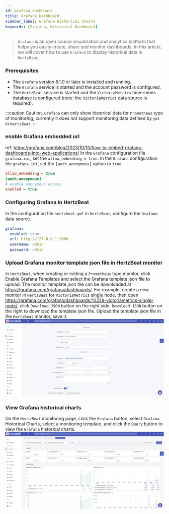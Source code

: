 ```yaml
---
id: grafana_dashboard  
title: Grafana Dashboard      
sidebar_label: Grafana Historical Charts   
keywords: [Grafana, Historical Dashboard]
---
```


> `Grafana` is an open source visualization and analytics platform that helps you easily create, share and monitor dashboards. In this article, we will cover how to use `Grafana` to display historical data in `HertzBeat`.

### Prerequisites

- The `Grafana` version 8.1.0 or later is installed and running.
- The `Grafana` service is started and the account password is configured.
- The `HertzBeat` service is started and the `VictoriaMetrics` time-series database is configured (note: the `VictoriaMetrics` data source is required).

:::caution Caution.
`Grafana` can only show historical data for `Prometheus` type of monitoring, currently it does not support monitoring data defined by `yml` in `HertzBeat`.
:::

### enable Grafana embedded url

ref: <https://grafana.com/blog/2023/10/10/how-to-embed-grafana-dashboards-into-web-applications/>
In the `Grafana` configuration file `grafana.ini`, set the `allow_embedding = true`.
In the `Grafana` configuration file `grafana.ini`, set the `[auth.anonymous]` option to `true`.

```ini
allow_embedding = true
[auth.anonymous]
# enable anonymous access
enabled = true
```


### Configuring Grafana in HertzBeat

In the configuration file `hertzbeat.yml` in `HertzBeat`, configure the `Grafana` data source.

```yaml
grafana:
  enabled: true
  url: http://127.0.0.1:3000
  username: admin
  password: admin
```

### Upload Grafana monitor template json file in HertzBeat monitor

In `HertzBeat`, when creating or editing a `Prometheus` type monitor, click Enable Grafana Templates and select the Grafana template json file to upload.
The monitor template json file can be downloaded at <https://grafana.com/grafana/dashboards/>.
For example, create a new monitor in `HertzBeat` for `VictoriaMetrics` single node, then open <https://grafana.com/grafana/dashboards/10229-victoriametrics-single-node/>, click `Download JSON` button on the right side. `Download JSON` button on the right to download the template json file. Upload the template json file in the `HertzBeat` monitor, save it.
    ![grafana-1.png](/img/docs/help/grafana-1.png)

### View Grafana historical charts

On the `HertzBeat` monitoring page, click the `Grafana` button, select `Grafana` Historical Charts, select a monitoring template, and click the `Query` button to view the `Grafana` historical charts.
    ![grafana-2.png](/img/docs/help/grafana-2.png)
